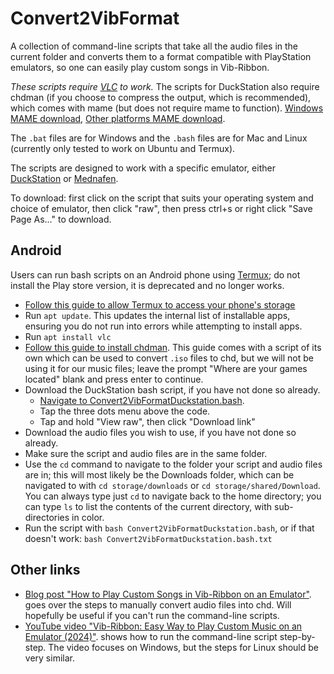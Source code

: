 # Convert2VibFormat
A collection of command-line scripts that take all the audio files in the current folder and converts them to a format compatible with PlayStation emulators, so one can easily play custom songs in Vib-Ribbon.

*These scripts require [VLC](https://www.videolan.org/vlc/) to work.* The scripts for DuckStation also require chdman (if you choose to compress the output, which is recommended), which comes with mame (but does not require mame to function). [Windows MAME download](https://www.mamedev.org/release.html), [Other platforms MAME download](https://wiki.mamedev.org/index.php/SDL_Supported_Platforms).

The `.bat` files are for Windows and the `.bash` files are for Mac and Linux (currently only tested to work on Ubuntu and Termux).

The scripts are designed to work with a specific emulator, either [DuckStation](https://github.com/stenzek/duckstation) or [Mednafen](https://emulation.gametechwiki.com/index.php/Mednafen).

To download: first click on the script that suits your operating system and choice of emulator, then click "raw", then press ctrl+s or right click "Save Page As..." to download.

## Android
Users can run bash scripts on an Android phone using [Termux](https://termux.dev/en/); do not install the Play store version, it is deprecated and no longer works.
- [Follow this guide to allow Termux to access your phone's storage](https://wiki.termux.com/wiki/Termux-setup-storage)
- Run `apt update`. This updates the internal list of installable apps, ensuring you do not run into errors while attempting to install apps.
- Run `apt install vlc`
- [Follow this guide to install chdman](https://www.reddit.com/r/EmulationOnAndroid/comments/riqu81/guidedefinitiveconvert_your_games_with_chdman_on/). This guide comes with a script of its own which can be used to convert `.iso` files to chd, but we will not be using it for our music files; leave the prompt "Where are your games located" blank and press enter to continue.
- Download the DuckStation bash script, if you have not done so already.
  - [Navigate to Convert2VibFormatDuckstation.bash](https://github.com/Thysbelon/Convert2VibFormat/blob/main/Convert2VibFormatDuckstation.bash).
  - Tap the three dots menu above the code.
  - Tap and hold "View raw", then click "Download link"
- Download the audio files you wish to use, if you have not done so already.
- Make sure the script and audio files are in the same folder.
- Use the `cd` command to navigate to the folder your script and audio files are in; this will most likely be the Downloads folder, which can be navigated to with `cd storage/downloads` or `cd storage/shared/Download`. You can always type just `cd` to navigate back to the home directory; you can type `ls` to list the contents of the current directory, with sub-directories in color.
- Run the script with `bash Convert2VibFormatDuckstation.bash`, or if that doesn't work: `bash Convert2VibFormatDuckstation.bash.txt`

## Other links
- [Blog post "How to Play Custom Songs in Vib-Ribbon on an Emulator"](https://thysbelon.github.io/Blog/2022-2-19/How-to-Play-Custom-Songs-in-Vib-Ribbon-on-an-Emulator.html). goes over the steps to manually convert audio files into chd. Will hopefully be useful if you can't run the command-line scripts.
- [YouTube video "Vib-Ribbon: Easy Way to Play Custom Music on an Emulator (2024)"](https://www.youtube.com/watch?v=9hd1VYWoG9w). shows how to run the command-line script step-by-step. The video focuses on Windows, but the steps for Linux should be very similar.
